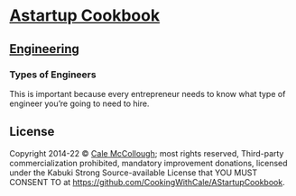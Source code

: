 # [Astartup Cookbook](../)

## [Engineering](./)

### Types of Engineers

This is important because every entrepreneur needs to know what type of engineer you’re going to need to hire.

## License

Copyright 2014-22 © [Cale McCollough](https://cookingwithcale.org); most rights reserved, Third-party commercialization prohibited, mandatory improvement donations, licensed under the Kabuki Strong Source-available License that YOU MUST CONSENT TO at <https://github.com/CookingWithCale/AStartupCookbook>.
